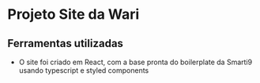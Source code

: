 # Projeto Site da Wari

## Ferramentas utilizadas

- O site foi criado em React, com a base pronta do boilerplate da Smarti9 usando typescript e styled components

